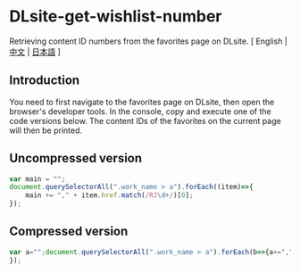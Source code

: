 # DLsite-get-wishlist-number
Retrieving content ID numbers from the favorites page on DLsite.
[ English | [中文](https://github.com/reuAC/DLsite-get-wishlist-number/blob/re_uAC/README_CN.md) | [日本語](https://github.com/reuAC/DLsite-get-wishlist-number/blob/re_uAC/README_JP.md) ]

## Introduction
You need to first navigate to the favorites page on DLsite, then open the browser's developer tools. In the console, copy and execute one of the code versions below. The content IDs of the favorites on the current page will then be printed.

## Uncompressed version
```javascript
var main = "";
document.querySelectorAll(".work_name > a").forEach((item)=>{
	main += "," + item.href.match(/RJ\d+/)[0];
});
```

## Compressed version
```javascript
var a="";document.querySelectorAll(".work_name > a").forEach(b=>{a+=","+b.href.match(/RJ\d+/)[0]});console.log(a)
});
```
